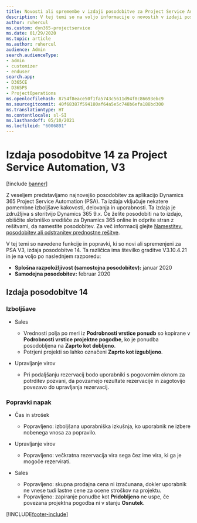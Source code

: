 ```yaml
---
title: Novosti ali spremembe v izdaji posodobitve za Project Service Automation 14, V3
description: V tej temi so na voljo informacije o novostih v izdaji posodobitve za Project Service Automation 14, V3.
author: ruhercul
ms.custom: dyn365-projectservice
ms.date: 01/29/2020
ms.topic: article
ms.author: ruhercul
audience: Admin
search.audienceType:
- admin
- customizer
- enduser
search.app:
- D365CE
- D365PS
- ProjectOperations
ms.openlocfilehash: 8754f8eace50f1fa5743c5611d94f8c86693ebc9
ms.sourcegitcommit: 40f68387f594180af64a5e5c748b6efa188bd300
ms.translationtype: HT
ms.contentlocale: sl-SI
ms.lasthandoff: 05/10/2021
ms.locfileid: "6006891"
---
```

# <a name="project-service-automation-update-release-14-v3"></a>Izdaja posodobitve 14 za Project Service Automation, V3

[!include [banner](../includes/psa-now-project-operations.md)]

Z veseljem predstavljamo najnovejšo posodobitev za aplikacijo Dynamics 365 Project Service Automation (PSA). Ta izdaja vključuje nekatere pomembne izboljšave kakovosti, delovanja in uporabnosti. Ta izdaja je združljiva s storitvijo Dynamics 365 9.x. Če želite posodobiti na to izdajo, obiščite skrbniško središče za Dynamics 365 online in odprite stran z rešitvami, da namestite posodobitev. Za več informacij glejte [Namestitev, posodobitev ali odstranitev prednostne rešitve](/power-platform/admin/install-remove-preferred-solution).

V tej temi so navedene funkcije in popravki, ki so novi ali spremenjeni za PSA V3, izdaja posodobitve 14. Ta različica ima številko graditve V3.10.4.21 in je na voljo po naslednjem razporedu:

- **Splošna razpoložljivost (samostojna posodobitev):** januar 2020
- **Samodejna posodobitev:** februar 2020

## <a name="update-release-14"></a>Izdaja posodobitve 14

### <a name="enhancements"></a>Izboljšave

- Sales

     - Vrednosti polja po meri iz **Podrobnosti vrstice ponudb** so kopirane v **Podrobnosti vrstice projektne pogodbe**, ko je ponudba posodobljena na **Zaprto kot dobljeno**.
     - Potrjeni projekti so lahko označeni **Zaprto kot izgubljeno**.

- Upravljanje virov

     - Pri podaljšanju rezervacij bodo uporabniki s pogovornim oknom za potrditev pozvani, da povzamejo rezultate rezervacije in zagotovijo povezavo do upravljanja rezervacij.


### <a name="bug-fixes"></a>Popravki napak

- Čas in strošek

     - Popravljeno: izboljšana uporabniška izkušnja, ko uporabnik ne izbere nobenega vnosa za popravilo.

- Upravljanje virov

     - Popravljeno: večkratna rezervacija vira sega čez ime vira, ki ga je mogoče rezervirati.

- Sales

     - Popravljeno: skupna prodajna cena ni izračunana, dokler uporabnik ne vnese tudi lastne cene za ocene stroškov na projektu.
     - Popravljeno: zapiranje ponudbe kot **Pridobljeno** ne uspe, če povezana projektna pogodba ni v stanju **Osnutek**.



[!INCLUDE[footer-include](../includes/footer-banner.md)]